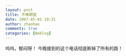 ```yaml
---
layout: post
title: 不再期望
date: 2007-05-01 19:31
author: zhaohao
comments: true
categories: [Weblog]
---
```

呜呜，郁闷呀！
今晚接到的这个电话彻底断掉了所有的路！

